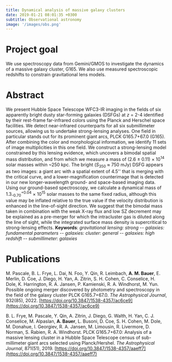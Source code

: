 ```yaml
---
title: Dynamical analysis of massive galaxy clusters
date: 2019-01-21 08:01:35 +0300
subtitle: Observational astronomy
image: '/images/obs.png'
---
```


# Project goal 
We use spectroscopy data from Gemini/GMOS to investigate the dynamics of a massive galaxy cluster, G165. We also use measured spectroscopic redshifts to constrain gravitational lens models.

# Abstract
We present Hubble Space Telescope WFC3-IR imaging in the fields of six apparently bright dusty star-forming galaxies (DSFGs) at _z_ = 2-4 identified by their rest-frame far-infrared colors using the Planck and Herschel space facilities. We detect near-infrared counterparts for all six submillimeter sources, allowing us to undertake strong-lensing analyses. One field in particular stands out for its prominent giant arcs, PLCK G165.7+67.0 (G165). After combining the color and morphological information, we identify 11 sets of image multiplicities in this one field. We construct a strong-lensing model constrained by this lensing evidence, which uncovers a bimodal spatial mass distribution, and from which we measure a mass of (2.6 &plusmn; 0.11) &times; 10<sup>14</sup> solar masses within ~250 kpc. The bright (_S_<sub>350</sub> &asymp; 750 mJy) DSFG appears as two images: a giant arc with a spatial extent of 4.5'' that is merging with the critical curve, and a lower-magnification counterimage that is detected in our new longer-wavelength ground- and space-based imaging data. Using our ground-based spectroscopy, we calculate a dynamical mass of 1.3<sub>-0.70</sub><sup>+0.04</sup> &times; 10<sup>15</sup> solar masses to the same fixed radius, although this value may be inflated relative to the true value if the velocity distribution is enhanced in the line-of-sight direction. We suggest that the bimodal mass taken in combination with the weak X-ray flux and low SZ decrement may be explained as a pre-merger for which the intracluster gas is diluted along the line of sight, while the integrated surface mass density is supercritical to strong-lensing effects.
**Keywords**: _gravitational lensing: strong_ -- _galaxies: fundamental parameters_ -- _galaxies: cluster: general_ -- _galaxies: high redshift_ -- _submillimeter: galaxies_

# Publications
M. Pascale, B. L. Frye, L. Dai, N. Foo, Y. Qin, R. Leimbach, **A. M. Bauer**, E. Merlin, D. Coe, J. Diego, H. Yan, A. Zitrin, S. H. Cohen, C. Conselice, H. Dole, K. Harrington, R. A. Jansen, P. Kamienski, R. A. Windhorst, M. Yun. Possible ongoing merger discovered by photometry and spectroscopy in the field of the galaxy cluster PLCK G165.7+67.0. _The Astrophysical Journal_, 932(85), 2022. [https://doi.org/10.3847/1538-4357/ac6ce9](https://doi.org/10.3847/1538-4357/ac6ce9)

B. L. Frye, M. Pascale, Y. Qin, A. Zitrin, J. Diego, G. Walth, H. Yan, C. J. Conselice, M. Alpaslan, **A. Bauer**, L. Busoni, D. Coe, S. H. Cohen, M. Dole, M. Donahue, I. Georgiev, R. A. Jansen, M. Limousin, R. Livermore, D. Norman, S. Rabien, R. A. Windhorst. PLCK G165.7+67.0: Analysis of a massive lensing cluster in a Hubble Space Telescope census of sub-millimeter giant arcs selected using Planck/Hershel. _The Astrophysical Journal_, 871(51), 2019. [https://doi.org/10.3847/1538-4357/aaeff7](https://doi.org/10.3847/1538-4357/aaeff7)
